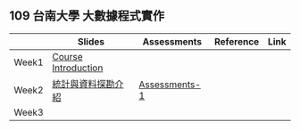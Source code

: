 ## 109 台南大學 大數據程式實作


|       | Slides                                                                                                    | Assessments                                          | Reference | Link |
|-------|-----------------------------------------------------------------------------------------------------------|------------------------------------------------------|-----------|------|
| Week1 | [Course Introduction](https://drive.google.com/file/d/1RU9SWfQpJdhE9DQT2tuAkHSouLsmWMYh/view?usp=sharing) |                                                      |           |      |
| Week2 | [統計與資料探勘介紹](https://drive.google.com/file/d/1sSHH10UKJVQ71mvYyf3hpvxcHH9n3QrC/view?usp=sharing)   | [Assessments-1](https://github.com/109nutn/data) |           |      |
| Week3 |                                                                                                           |                                                      |           |      |

